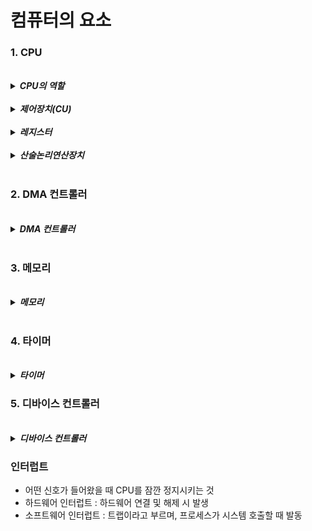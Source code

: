 # 컴퓨터의 요소

### 1. CPU 

<br>

<details>
<summary><b><i>CPU의 역할</i></b></summary>
<div markdown="1">
    <ul>
    <br>
    <li><b><i>메모리에 존재하는 명령어를 해석해서 실행</i></b></li>
    <br>
    <li>산술논리연산장치(ALU) + 제어장치 + 레지스터</li>
    <br>
    <li>제조사에 따라 명령어 셋이 다름</li>
    <br>
    <li>Mosfet이 들어있음</li>
    <br>
    <li>하드디스크에 프로그램이 설치 되어 있음</li>
    <br>
    <li>CPU는 하드디스크와 소통하지 않음 , RAM과 소통</li> 
    </ul>
</div>  
</details>

<br>

<details>
<summary><b><i>제어장치(CU)</i></b></summary>
<div markdown="1">
    <ul>
    <br>
    <li>통신을 제어하고 명령어들을 읽고 해석하며 데이터 처리를 위한 순서를 결정 </li>
    </ul>
</div>  
</details>

<br>

<details>
<summary><b><i>레지스터</i></b></summary>
<div markdown="1">
    <ul>
    <br>
    <li>CPU와 직접 연결되어있는 매우 빠른 임시기억장치 </li>
    </ul>
</div>  
</details>

<br>

<details>
<summary><b><i>산술논리연산장치</i></b></summary>
<div markdown="1">
    <ul>
    <br>
    <li> 산술 연산과 논리연산을 계산하는 디지털 회로</li>
    </ul>
</div>  
</details>

<br>

### 2. DMA 컨트롤러

<br>

<details>
<summary><b><i>DMA 컨트롤러</i></b></summary>
<div markdown="1">
    <ul>
    <br>
    <li><b><i>I/O 디바이스가 메모리에 직접 접근하도록 도와주는 하드웨어 장치</i></b></li>
    <br>
    <li> CPU부하를 줄여주기 때문에 보조 일꾼역할 </li>
    </ul>
</div>  
</details>

<br>

### 3. 메모리

<br>

<details>
<summary><b><i>메모리</i></b></summary>
<div markdown="1">
    <ul>
    <br>
    <li><b><i>기록하는 장치(기억 담당)</i></b></li>
    <br>
    <li> 보통 RAM을 칭함 </li>
    </ul>
</div>  
</details>

<br>

### 4. 타이머

<br>

<details>
<summary><b><i>타이머</i></b></summary>
<div markdown="1">
    <ul>
    <br>
    <li><b><i>시간 제한</i></b></li>
    </ul>
</div>  
</details>

### 5. 디바이스 컨트롤러

<br>

<details>
<summary><b><i>디바이스 컨트롤러</i></b></summary>
<div markdown="1">
    <ul>
    <br>
    <li><b><i>I/O 디바이스들의 작은 CPU</i></b></li>
    </ul>
</div>  
</details>




### 인터럽트

- 어떤 신호가 들어왔을 때 CPU를 잠깐 정지시키는 것 
- 하드웨어 인터럽트 : 하드웨어 연결 및 해제 시 발생
- 소프트웨어 인터럽트 : 트랩이라고 부르며, 프로세스가 시스템 호출할 때 발동




